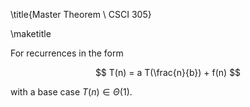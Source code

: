 \title{Master Theorem \\ CSCI 305}

\maketitle

For recurrences in the form

$$
T(n) = a T(\frac{n}{b}) + f(n)
$$

with a base case $T(n) \in \Theta(1)$.
